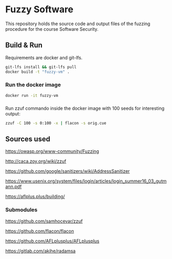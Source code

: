# Fuzzy Software
This repository holds the source code and output files of the fuzzing procedure for the course Software Security.

## Build & Run

Requirements are docker and git-lfs.

```bash
git-lfs install && git-lfs pull
docker build -t "fuzzy-vm" .
```

### Run the docker image

```bash
docker run -it fuzzy-vm
```

###

Run zzuf commando inside the docker image with 100 seeds for interesting output:

```bash
zzuf -C 100 -s 0:100 -x | flacon -s orig.cue
```

## Sources used

https://owasp.org/www-community/Fuzzing

http://caca.zoy.org/wiki/zzuf

https://github.com/google/sanitizers/wiki/AddressSanitizer

https://www.usenix.org/system/files/login/articles/login_summer16_03_gutmann.pdf

https://aflplus.plus/building/

### Submodules

https://github.com/samhocevar/zzuf

https://github.com/flacon/flacon

https://github.com/AFLplusplus/AFLplusplus

https://gitlab.com/akihe/radamsa


